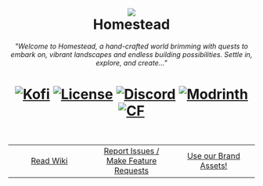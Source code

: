 <h1 align="center">
	<img src="https://cdn.modrinth.com/data/cached_images/5b22205d972d2006c6bd3ff913524a33f8a5761e.png"><br>
	Homestead <br>
</h1>
<p align="center">
	<i>"Welcome to Homestead, a hand-crafted world brimming with quests to embark on, vibrant landscapes and endless building possibilities. Settle in, explore, and create..."</i>
</p>
<h1 align="center">
	<a href="https://ko-fi.com/tokimi"><img src="https://shields.io/badge/kofi-Buy_a_coffee-ff5f5f?logo=ko-fi&style=for-the-badgeKofi" alt="Kofi"></a>
	<a href="https://github.com/iamtokimi/homestead/blob/main/LICENSE.md"><img src="https://img.shields.io/badge/license-ARR-cyan" alt="License"></a>
	<a href="https://discord.gg/cozycord"><img src="https://img.shields.io/discord/1314787848779726920?color=5865f2&label=Discord&style=flat" alt="Discord"></a>
	<a href="https://modrinth.com/mod/homestead"><img src="https://img.shields.io/modrinth/dt/homestead?logo=modrinth&label=&suffix=%20&style=flat&color=242629&labelColor=5ca424&logoColor=1c1c1c" alt="Modrinth"></a>
	<a href="https://www.curseforge.com/minecraft/modpacks/homestead-cozy"><img src="http://cf.way2muchnoise.eu/short_1258033.svg" alt="CF"></a>
</h1>
<br>
<table align="center" width="100%">
  <tr>
    <td align="center" width="33%">
      <a href="https://github.com/iamtokimi/homestead/wiki">Read Wiki</a>
    </td>
    <td align="center" width="33%">
      <a href="https://github.com/iamtokimi/homestead/issues">Report Issues / Make Feature Requests</a>
    </td>
    <td align="center" width="33%">
      <a href="https://github.com/iamtokimi/homestead/tree/main/branding">Use our Brand Assets!</a>
    </td>
  </tr>
</table>

